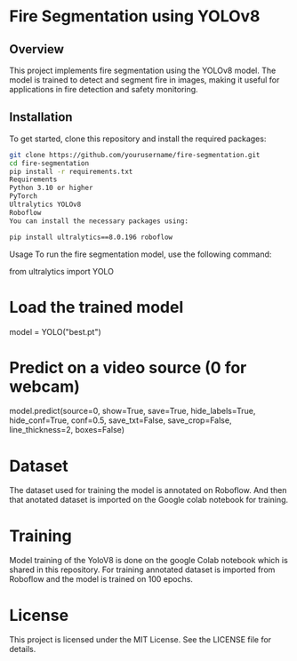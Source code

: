 # Fire Segmentation using YOLOv8

## Overview
This project implements fire segmentation using the YOLOv8 model. The model is trained to detect and segment fire in images, making it useful for applications in fire detection and safety monitoring.

## Installation

To get started, clone this repository and install the required packages:
```bash
git clone https://github.com/yourusername/fire-segmentation.git
cd fire-segmentation
pip install -r requirements.txt
Requirements
Python 3.10 or higher
PyTorch
Ultralytics YOLOv8
Roboflow
You can install the necessary packages using:

pip install ultralytics==8.0.196 roboflow
```
Usage
To run the fire segmentation model, use the following command:

from ultralytics import YOLO

# Load the trained model
model = YOLO("best.pt")

# Predict on a video source (0 for webcam)
model.predict(source=0, show=True, save=True, hide_labels=True, hide_conf=True, conf=0.5, save_txt=False, save_crop=False, line_thickness=2, boxes=False)

# Dataset
The dataset used for training the model is annotated on Roboflow. And then that anotated dataset is imported on the Google colab notebook for training.

# Training
Model training of the YoloV8 is done on the google Colab notebook which is shared in this repository. For training annotated dataset is imported from Roboflow and the model is trained on 100 epochs.

# License
This project is licensed under the MIT License. See the LICENSE file for details.

